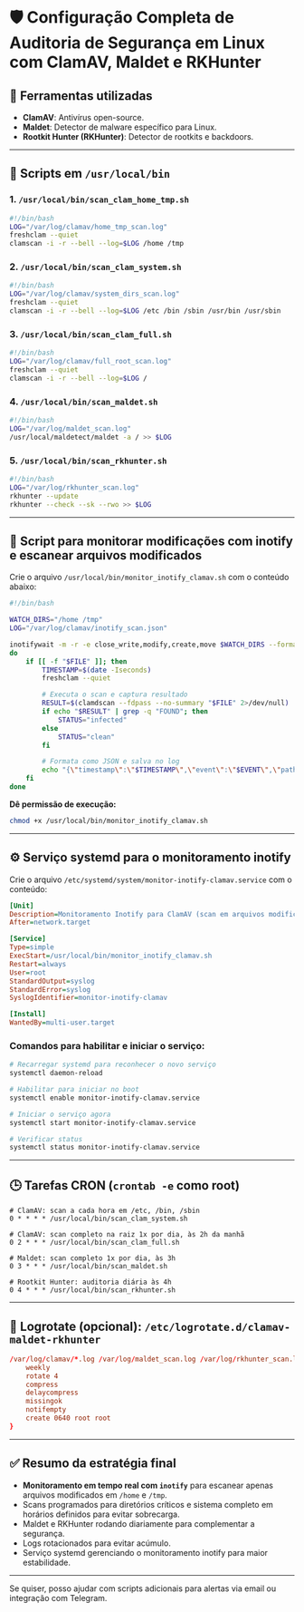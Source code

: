 # 🛡️ Configuração Completa de Auditoria de Segurança em Linux com ClamAV, Maldet e RKHunter

## 🧰 Ferramentas utilizadas
- **ClamAV**: Antivírus open-source.
- **Maldet**: Detector de malware específico para Linux.
- **Rootkit Hunter (RKHunter)**: Detector de rootkits e backdoors.

---

## 📁 Scripts em `/usr/local/bin`

### 1. `/usr/local/bin/scan_clam_home_tmp.sh`
```bash
#!/bin/bash
LOG="/var/log/clamav/home_tmp_scan.log"
freshclam --quiet
clamscan -i -r --bell --log=$LOG /home /tmp
```

### 2. `/usr/local/bin/scan_clam_system.sh`
```bash
#!/bin/bash
LOG="/var/log/clamav/system_dirs_scan.log"
freshclam --quiet
clamscan -i -r --bell --log=$LOG /etc /bin /sbin /usr/bin /usr/sbin
```

### 3. `/usr/local/bin/scan_clam_full.sh`
```bash
#!/bin/bash
LOG="/var/log/clamav/full_root_scan.log"
freshclam --quiet
clamscan -i -r --bell --log=$LOG /
```

### 4. `/usr/local/bin/scan_maldet.sh`
```bash
#!/bin/bash
LOG="/var/log/maldet_scan.log"
/usr/local/maldetect/maldet -a / >> $LOG
```

### 5. `/usr/local/bin/scan_rkhunter.sh`
```bash
#!/bin/bash
LOG="/var/log/rkhunter_scan.log"
rkhunter --update
rkhunter --check --sk --rwo >> $LOG
```

---

## 📁 Script para monitorar modificações com inotify e escanear arquivos modificados

Crie o arquivo `/usr/local/bin/monitor_inotify_clamav.sh` com o conteúdo abaixo:

```bash
#!/bin/bash

WATCH_DIRS="/home /tmp"
LOG="/var/log/clamav/inotify_scan.json"

inotifywait -m -r -e close_write,modify,create,move $WATCH_DIRS --format '%e|%w%f' | while IFS='|' read EVENT FILE
do
    if [[ -f "$FILE" ]]; then
        TIMESTAMP=$(date -Iseconds)
        freshclam --quiet

        # Executa o scan e captura resultado
        RESULT=$(clamdscan --fdpass --no-summary "$FILE" 2>/dev/null)
        if echo "$RESULT" | grep -q "FOUND"; then
            STATUS="infected"
        else
            STATUS="clean"
        fi

        # Formata como JSON e salva no log
        echo "{\"timestamp\":\"$TIMESTAMP\",\"event\":\"$EVENT\",\"path\":\"$FILE\",\"result\":\"$STATUS\"}" >> "$LOG"
    fi
done

```

**Dê permissão de execução:**
```bash
chmod +x /usr/local/bin/monitor_inotify_clamav.sh
```

---

## ⚙️ Serviço systemd para o monitoramento inotify

Crie o arquivo `/etc/systemd/system/monitor-inotify-clamav.service` com o conteúdo:

```ini
[Unit]
Description=Monitoramento Inotify para ClamAV (scan em arquivos modificados)
After=network.target

[Service]
Type=simple
ExecStart=/usr/local/bin/monitor_inotify_clamav.sh
Restart=always
User=root
StandardOutput=syslog
StandardError=syslog
SyslogIdentifier=monitor-inotify-clamav

[Install]
WantedBy=multi-user.target
```

### Comandos para habilitar e iniciar o serviço:

```bash
# Recarregar systemd para reconhecer o novo serviço
systemctl daemon-reload

# Habilitar para iniciar no boot
systemctl enable monitor-inotify-clamav.service

# Iniciar o serviço agora
systemctl start monitor-inotify-clamav.service

# Verificar status
systemctl status monitor-inotify-clamav.service
```

---

## 🕒 Tarefas CRON (`crontab -e` como root)

```cron
# ClamAV: scan a cada hora em /etc, /bin, /sbin
0 * * * * /usr/local/bin/scan_clam_system.sh

# ClamAV: scan completo na raiz 1x por dia, às 2h da manhã
0 2 * * * /usr/local/bin/scan_clam_full.sh

# Maldet: scan completo 1x por dia, às 3h
0 3 * * * /usr/local/bin/scan_maldet.sh

# Rootkit Hunter: auditoria diária às 4h
0 4 * * * /usr/local/bin/scan_rkhunter.sh
```

---

## 🧼 Logrotate (opcional): `/etc/logrotate.d/clamav-maldet-rkhunter`

```conf
/var/log/clamav/*.log /var/log/maldet_scan.log /var/log/rkhunter_scan.log {
    weekly
    rotate 4
    compress
    delaycompress
    missingok
    notifempty
    create 0640 root root
}
```

---

## ✅ Resumo da estratégia final

- **Monitoramento em tempo real com `inotify`** para escanear apenas arquivos modificados em `/home` e `/tmp`.
- Scans programados para diretórios críticos e sistema completo em horários definidos para evitar sobrecarga.
- Maldet e RKHunter rodando diariamente para complementar a segurança.
- Logs rotacionados para evitar acúmulo.
- Serviço systemd gerenciando o monitoramento inotify para maior estabilidade.

---

Se quiser, posso ajudar com scripts adicionais para alertas via email ou integração com Telegram.
